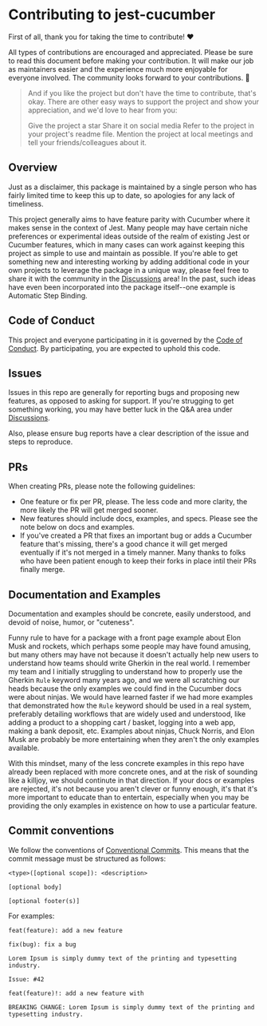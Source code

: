 # Contributing to jest-cucumber

First of all, thank you for taking the time to contribute! ❤️

All types of contributions are encouraged and appreciated.
Please be sure to read this document before making your contribution.
It will make our job as maintainers easier and the experience much more enjoyable for everyone involved.
The community looks forward to your contributions. 🎉

> And if you like the project but don't have the time to contribute, that's okay. There are other easy ways to support the project and show your appreciation, and we'd love to hear from you:
>
> Give the project a star
> Share it on social media
> Refer to the project in your project's readme file.
> Mention the project at local meetings and tell your friends/colleagues about it.

## Overview

Just as a disclaimer, this package is maintained by a single person who has fairly limited time to keep this up to date, so apologies for any lack of timeliness.

This project generally aims to have feature parity with Cucumber where it makes sense in the context of Jest. Many people may have certain niche preferences or experimental ideas outside of the realm of existing Jest or Cucumber features, which in many cases can work against keeping this project as simple to use and maintain as possible. If you're able to get something new and interesting working by adding additional code in your own projects to leverage the package in a unique way, please feel free to share it with the community in the [Discussions](https://github.com/bencompton/jest-cucumber/discussions) area! In the past, such ideas have even been incorporated into the package itself--one example is Automatic Step Binding.

## Code of Conduct

This project and everyone participating in it is governed by the [Code of Conduct](CODE_OF_CONDUCT.md).
By participating, you are expected to uphold this code.

## Issues

Issues in this repo are generally for reporting bugs and proposing new features, as opposed to asking for support. If you're strugging to get something working, you may have better luck in the Q&A area under [Discussions](https://github.com/bencompton/jest-cucumber/discussions). 

Also, please ensure bug reports have a clear description of the issue and steps to reproduce.

## PRs

When creating PRs, please note the following guidelines:

* One feature or fix per PR, please. The less code and more clarity, the more likely the PR will get merged sooner.
* New features should include docs, examples, and specs. Please see the note below on docs and examples.
* If you've created a PR that fixes an important bug or adds a Cucumber feature that's missing, there's a good chance it will get merged eventually if it's not merged in a timely manner. Many thanks to folks who have been patient enough to keep their forks in place intil their PRs finally merge.

## Documentation and Examples

Documentation and examples should be concrete, easily understood, and devoid of noise, humor, or "cuteness".

Funny rule to have for a package with a front page example about Elon Musk and rockets, which perhaps some people may have found amusing, but many others may have not because it doesn't actually help new users to understand how teams should write Gherkin in the real world. I remember my team and I initially struggling to understand how to properly use the Gherkin `Rule` keyword many years ago, and we were all scratching our heads because the only examples we could find in the Cucumber docs were about ninjas. We would have learned faster if we had more examples that demonstrated how the `Rule` keyword should be used in a real system, preferably detailing workflows that are widely used and understood, like adding a product to a shopping cart / basket, logging into a web app, making a bank deposit, etc. Examples about ninjas, Chuck Norris, and Elon Musk are probably be more entertaining when they aren't the only examples available.

With this mindset, many of the less concrete examples in this repo have already been replaced with more concrete ones, and at the risk of sounding like a killjoy, we should continute in that direction. If your docs or examples are rejected, it's not because you aren't clever or funny enough, it's that it's more important to educate than to entertain, especially when you may be providing the only examples in existence on how to use a particular feature.

## Commit conventions

We follow the conventions of [Conventional Commits](https://www.conventionalcommits.org/). This means that the commit message must be structured as follows:

```
<type>([optional scope]): <description>

[optional body]

[optional footer(s)]
```

For examples:

```
feat(feature): add a new feature
```
```
fix(bug): fix a bug

Lorem Ipsum is simply dummy text of the printing and typesetting industry.

Issue: #42
```
```
feat(feature)!: add a new feature with

BREAKING CHANGE: Lorem Ipsum is simply dummy text of the printing and typesetting industry.
```
